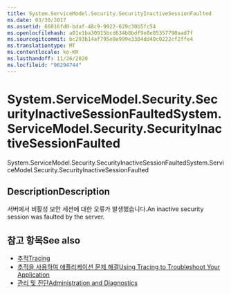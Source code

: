 ```yaml
---
title: System.ServiceModel.Security.SecurityInactiveSessionFaulted
ms.date: 03/30/2017
ms.assetid: 66016fd0-bdaf-48c9-9922-629c30b5fc54
ms.openlocfilehash: a01e1ba30915bcd634b8bdf9e8e85357790aad7f
ms.sourcegitcommit: bc293b14af795e0e999e3304dd40c0222cf2ffe4
ms.translationtype: MT
ms.contentlocale: ko-KR
ms.lasthandoff: 11/26/2020
ms.locfileid: "96294744"
---
```

# <a name="systemservicemodelsecuritysecurityinactivesessionfaulted"></a><span data-ttu-id="194a7-102">System.ServiceModel.Security.SecurityInactiveSessionFaulted</span><span class="sxs-lookup"><span data-stu-id="194a7-102">System.ServiceModel.Security.SecurityInactiveSessionFaulted</span></span>

<span data-ttu-id="194a7-103">System.ServiceModel.Security.SecurityInactiveSessionFaulted</span><span class="sxs-lookup"><span data-stu-id="194a7-103">System.ServiceModel.Security.SecurityInactiveSessionFaulted</span></span>  
  
## <a name="description"></a><span data-ttu-id="194a7-104">Description</span><span class="sxs-lookup"><span data-stu-id="194a7-104">Description</span></span>  

 <span data-ttu-id="194a7-105">서버에서 비활성 보안 세션에 대한 오류가 발생했습니다.</span><span class="sxs-lookup"><span data-stu-id="194a7-105">An inactive security session was faulted by the server.</span></span>  
  
## <a name="see-also"></a><span data-ttu-id="194a7-106">참고 항목</span><span class="sxs-lookup"><span data-stu-id="194a7-106">See also</span></span>

- [<span data-ttu-id="194a7-107">추적</span><span class="sxs-lookup"><span data-stu-id="194a7-107">Tracing</span></span>](index.md)
- [<span data-ttu-id="194a7-108">추적을 사용하여 애플리케이션 문제 해결</span><span class="sxs-lookup"><span data-stu-id="194a7-108">Using Tracing to Troubleshoot Your Application</span></span>](using-tracing-to-troubleshoot-your-application.md)
- [<span data-ttu-id="194a7-109">관리 및 진단</span><span class="sxs-lookup"><span data-stu-id="194a7-109">Administration and Diagnostics</span></span>](../index.md)
